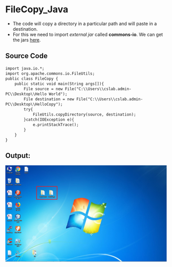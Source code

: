# FileCopy_Java
- The code will copy a directory in a particular path and will paste in a destination.
- For this we need to import *external jar* called **commons-io**. We can get the jars [here](https://commons.apache.org/proper/commons-io/download_io.cgi).
## Source Code
```
import java.io.*;
import org.apache.commons.io.FileUtils;
public class FileCopy {
	public static void main(String args[]){
		File source = new File("C:\\Users\\cslab.admin-PC\\Desktop\\Hello World");
		File destination = new File("C:\\Users\\cslab.admin-PC\\Desktop\\HelloCopy");
		try{
			FileUtils.copyDirectory(source, destination);
		}catch(IOException e){
			e.printStackTrace();
		}
	}
}
```
## Output:
![Screen Shot of Out of](https://github.com/sriram23/FileCopy_Java/blob/master/Capture.JPG)
